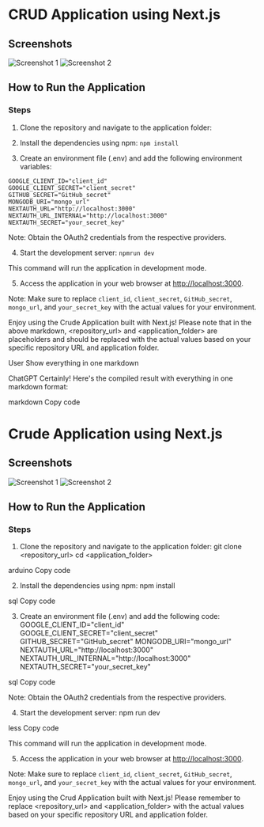 # CRUD Application using Next.js

## Screenshots

![Screenshot 1](screenshot1.png)
![Screenshot 2](screenshot2.png)

## How to Run the Application

### Steps

1. Clone the repository and navigate to the application folder:

2. Install the dependencies using npm:
   ```npm install```
3. Create an environment file (.env)  and add the following environment variables:

```
GOOGLE_CLIENT_ID="client_id"
GOOGLE_CLIENT_SECRET="client_secret"
GITHUB_SECRET="GitHub_secret"
MONGODB_URI="mongo_url"
NEXTAUTH_URL="http://localhost:3000"
NEXTAUTH_URL_INTERNAL="http://localhost:3000"
NEXTAUTH_SECRET="your_secret_key"
```

Note: Obtain the OAuth2 credentials from the respective providers.

4. Start the development server:
   ```npmrun dev```

This command will run the application in development mode.

5. Access the application in your web browser at [http://localhost:3000](http://localhost:3000).

Note: Make sure to replace `client_id`, `client_secret`, `GitHub_secret`, `mongo_url`, and `your_secret_key` with the actual values for your environment.

Enjoy using the Crude Application built with Next.js!
Please note that in the above markdown, <repository_url> and <application_folder> are placeholders and should be replaced with the actual values based on your specific repository URL and application folder.





User
Show everything in one markdown 

ChatGPT
Certainly! Here's the compiled result with everything in one markdown format:

markdown
Copy code
# Crude Application using Next.js

## Screenshots

![Screenshot 1](screenshot1.png)
![Screenshot 2](screenshot2.png)

## How to Run the Application

### Steps

1. Clone the repository and navigate to the application folder:
git clone <repository_url>
cd <application_folder>

arduino
Copy code

2. Install the dependencies using npm:
npm install

sql
Copy code

3. Create an environment file (.env) and add the following code:
GOOGLE_CLIENT_ID="client_id"
GOOGLE_CLIENT_SECRET="client_secret"
GITHUB_SECRET="GitHub_secret"
MONGODB_URI="mongo_url"
NEXTAUTH_URL="http://localhost:3000"
NEXTAUTH_URL_INTERNAL="http://localhost:3000"
NEXTAUTH_SECRET="your_secret_key"

sql
Copy code

Note: Obtain the OAuth2 credentials from the respective providers.

4. Start the development server:
npm run dev

less
Copy code

This command will run the application in development mode.

5. Access the application in your web browser at [http://localhost:3000](http://localhost:3000).

Note: Make sure to replace `client_id`, `client_secret`, `GitHub_secret`, `mongo_url`, and `your_secret_key` with the actual values for your environment.

Enjoy using the Crud Application built with Next.js!
Please remember to replace <repository_url> and <application_folder> with the actual values based on your specific repository URL and application folder.



